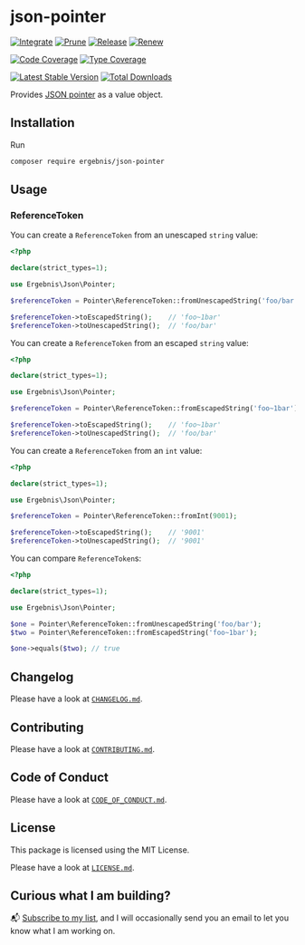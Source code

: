 # json-pointer

[![Integrate](https://github.com/ergebnis/json-pointer/workflows/Integrate/badge.svg)](https://github.com/ergebnis/json-pointer/actions)
[![Prune](https://github.com/ergebnis/json-pointer/workflows/Prune/badge.svg)](https://github.com/ergebnis/json-pointer/actions)
[![Release](https://github.com/ergebnis/json-pointer/workflows/Release/badge.svg)](https://github.com/ergebnis/json-pointer/actions)
[![Renew](https://github.com/ergebnis/json-pointer/workflows/Renew/badge.svg)](https://github.com/ergebnis/json-pointer/actions)

[![Code Coverage](https://codecov.io/gh/ergebnis/json-pointer/branch/main/graph/badge.svg)](https://codecov.io/gh/ergebnis/json-pointer)
[![Type Coverage](https://shepherd.dev/github/ergebnis/json-pointer/coverage.svg)](https://shepherd.dev/github/ergebnis/json-pointer)

[![Latest Stable Version](https://poser.pugx.org/ergebnis/json-pointer/v/stable)](https://packagist.org/packages/ergebnis/json-pointer)
[![Total Downloads](https://poser.pugx.org/ergebnis/json-pointer/downloads)](https://packagist.org/packages/ergebnis/json-pointer)

Provides [JSON pointer](https://datatracker.ietf.org/doc/html/rfc6901) as a value object.

## Installation

Run

```sh
composer require ergebnis/json-pointer
```

## Usage

### ReferenceToken

You can create a `ReferenceToken` from an unescaped `string` value:

```php
<?php

declare(strict_types=1);

use Ergebnis\Json\Pointer;

$referenceToken = Pointer\ReferenceToken::fromUnescapedString('foo/bar');

$referenceToken->toEscapedString();    // 'foo~1bar'
$referenceToken->toUnescapedString();  // 'foo/bar'
```

You can create a `ReferenceToken` from an escaped `string` value:

```php
<?php

declare(strict_types=1);

use Ergebnis\Json\Pointer;

$referenceToken = Pointer\ReferenceToken::fromEscapedString('foo~1bar');

$referenceToken->toEscapedString();    // 'foo~1bar'
$referenceToken->toUnescapedString();  // 'foo/bar'
```

You can create a `ReferenceToken` from an `int` value:

```php
<?php

declare(strict_types=1);

use Ergebnis\Json\Pointer;

$referenceToken = Pointer\ReferenceToken::fromInt(9001);

$referenceToken->toEscapedString();    // '9001'
$referenceToken->toUnescapedString();  // '9001'
```

You can compare `ReferenceToken`s:

```php
<?php

declare(strict_types=1);

use Ergebnis\Json\Pointer;

$one = Pointer\ReferenceToken::fromUnescapedString('foo/bar');
$two = Pointer\ReferenceToken::fromEscapedString('foo~1bar');

$one->equals($two); // true
```

## Changelog

Please have a look at [`CHANGELOG.md`](CHANGELOG.md).

## Contributing

Please have a look at [`CONTRIBUTING.md`](.github/CONTRIBUTING.md).

## Code of Conduct

Please have a look at [`CODE_OF_CONDUCT.md`](.github/CODE_OF_CONDUCT.md).

## License

This package is licensed using the MIT License.

Please have a look at [`LICENSE.md`](LICENSE.md).

## Curious what I am building?

:mailbox_with_mail: [Subscribe to my list](https://localheinz.com/projects/), and I will occasionally send you an email to let you know what I am working on.
